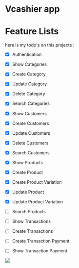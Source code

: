 # Vcashier app

# Feature Lists
here is my todo's on this projects :
 - [x] Authentication
 - [x] Show Categories
 - [x] Create Category
 - [x] Update Category
 - [x] Delete Category
 - [x] Search Categories
 - [x] Show Customers
 - [x] Create Customers
 - [x] Update Customers
 - [x] Delete Customers
 - [x] Search Customers
 - [x] Show Products
 - [x] Create Product
 - [x] Create Product Variation
 - [x] Update Product
 - [x] Update Product Variation
 - [ ] Search Products
 - [ ] Show Transactions
 - [ ] Create Transactions
 - [ ] Create Transaction Payment
 - [ ] Show Transaction Payment


![](https://geps.dev/progress/76)
